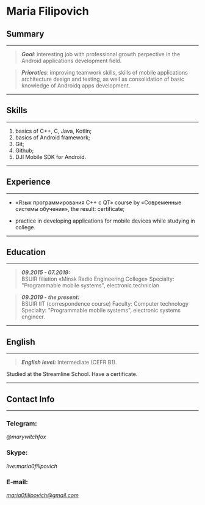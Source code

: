 # Maria Filipovich

## Summary
-------------------

>***Goal***: interesting job with professional growth perpective in the Android applications development field.

>***Prioroties***: improving teamwork skills,  skills of mobile applications architecture design and testing, as well as consolidation of basic knowledge of Androidq apps development.

-------------------
## Skills
-------------------

1. basics of C++, C, Java, Kotlin;
2. basics of Android framework;
3. Git;
4. Github;
5. DJI Mobile SDK for Android.

-------------------
## Experience 
-------------------

- «Язык программирования С++ с QT» course by «Современные системы обучения», the result: certificate;

- practice in developing applications for mobile devices while studying in college.

-------------------
## Education
-------------------

>***09.2015 - 07.2019:***    
BSUIR filiation «Minsk Radio Engineering College»
Specialty: "Programmable mobile systems",  electronic technician

>***09.2019 - the present:***    
BSUIR IIT (correspondence course)
Faculty: Computer technology
Specialty: "Programmable mobile systems", electronic systems engineer.

-------------------
## English
-------------------

>***English level:*** Intermediate (CEFR B1). 

Studied at the Streamline School. Have a certificate.

-------------------
## Contact Info
--------------------------
### Telegram: 
*@marywitchfox*
### Skype: 
*live:maria0filipovich*
### E-mail:
*maria0filipovich@gmail.com*